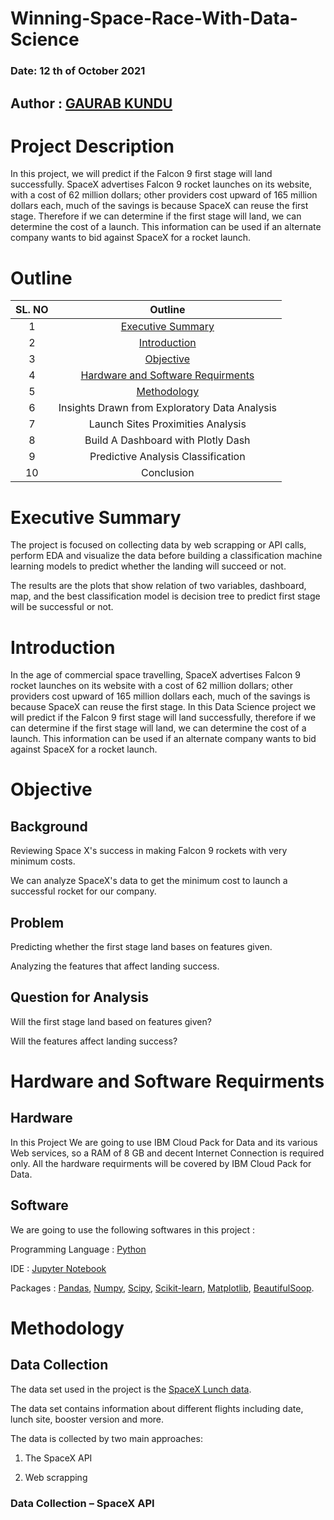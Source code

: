 # Winning-Space-Race-With-Data-Science


### Date: 12 th of October 2021  


## Author : [GAURAB KUNDU](https://www.linkedin.com/in/gaurab-kundu-020803) 
 

# Project Description

In this project, we will predict if the Falcon 9 first stage will land successfully. SpaceX advertises Falcon 9 rocket launches on its website, with a cost of 62 million dollars; other providers cost upward of 165 million dollars each, much of the savings is because SpaceX can reuse the first stage. Therefore if we can determine if the first stage will land, we can determine the cost of a launch. This information can be used if an alternate company wants to bid against SpaceX for a rocket launch.


# Outline 

|       SL. NO        |                                    Outline                                      |
| :-----------------: | :-----------------------------------------------------------------------------: |
|          1          |                              [Executive Summary](https://github.com/GaurabKundu1/IBM-Data-Science-Professional-Certificate-Capstone-Project-Winning-Space-Race-With-Data-Science/blob/main/README.md#executive-summary)                                 |
|          2          |                                 [Introduction](https://github.com/GaurabKundu1/IBM-Data-Science-Professional-Certificate-Capstone-Project-Winning-Space-Race-With-Data-Science/blob/main/README.md#introduction)                                    |
|          3          |                                   [Objective](https://github.com/GaurabKundu1/IBM-Data-Science-Professional-Certificate-Capstone-Project-Winning-Space-Race-With-Data-Science/blob/main/README.md#objective)                                     |
|          4          |                       [Hardware and Software Requirments](https://github.com/GaurabKundu1/IBM-Data-Science-Professional-Certificate-Capstone-Project-Winning-Space-Race-With-Data-Science/blob/main/README.md#hardware-and-software-requirments)                         |
|          5          |                                  [Methodology](https://github.com/GaurabKundu1/IBM-Data-Science-Professional-Certificate-Capstone-Project-Winning-Space-Race-With-Data-Science/blob/main/README.md#methodology)                                    |
|          6          |                  Insights Drawn from Exploratory Data Analysis                  |
|          7          |                        Launch Sites Proximities Analysis                        |
|          8          |                       Build A Dashboard with Plotly Dash                        |
|          9          |                       Predictive Analysis Classification                        |
|          10         |                                  Conclusion                                     |


# Executive Summary

The project is focused on collecting data by web scrapping or API calls, perform EDA and visualize the data before building a classification machine learning models to predict whether the landing will succeed or not.

The results are the plots that show relation of two variables, dashboard, map, and the best classification model is decision tree to predict first stage will be successful or not.


# Introduction

In the age of commercial space travelling, SpaceX advertises Falcon 9 rocket launches on its website with a cost of 62 million dollars; other providers cost upward of 165 million dollars each, much of the savings is because SpaceX can reuse the first stage.
In this Data Science project we will predict if the Falcon 9 first stage will land successfully, therefore if we can determine if the first stage will land, we can determine the cost of a launch. This information can be used if an alternate company wants to bid against SpaceX for a rocket launch.


# Objective

## Background
 Reviewing Space X's success in making Falcon 9 rockets with very minimum costs.

 We can analyze SpaceX's data to get the minimum cost to launch a successful rocket for our company.
## Problem
 Predicting whether the first stage land bases on features given.

 Analyzing the features that affect landing success.
## Question for Analysis
 Will the first stage land based on features given?

 Will the features affect landing success?


# Hardware and Software Requirments

## Hardware
In this Project We are going to use IBM Cloud Pack for Data and its various Web services, so a RAM of 8 GB and decent Internet Connection is required only. All the hardware requirments will be covered by IBM Cloud Pack for Data. 
## Software
We are going to use the following softwares in this project :

Programming Language : [Python](https://www.python.org/)

IDE : [Jupyter Notebook](https://jupyter.org/)

Packages : [Pandas](https://pandas.pydata.org/docs/reference/api/pandas.DataFrame.html), [Numpy](https://numpy.org/), [Scipy](https://scipy.org/), [Scikit-learn](https://scikit-learn.org/stable/), [Matplotlib](https://matplotlib.org/), [BeautifulSoop](https://pypi.org/project/beautifulsoup4/).


# Methodology

## Data Collection
The data set used in the project is the [SpaceX Lunch data](https://drive.google.com/file/d/1JsDQrujo-qdQPMIdjkXmkzmN8xQIQRig/view?usp=sharing).

The data set contains information about different flights including date, lunch site, booster version and more.

The data is collected by two main approaches:

1. The SpaceX API

2. Web scrapping

### Data Collection – SpaceX API
